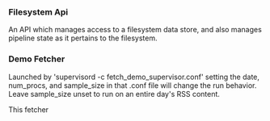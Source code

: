 


### Filesystem Api
An API which manages access to a filesystem data store, and also manages pipeline state as it pertains to the filesystem.


### Demo Fetcher
Launched by 'supervisord -c fetch_demo_supervisor.conf'
setting the date, num_procs, and sample_size in that .conf file will change the run behavior.
Leave sample_size unset to run on an entire day's RSS content. 

This fetcher 

